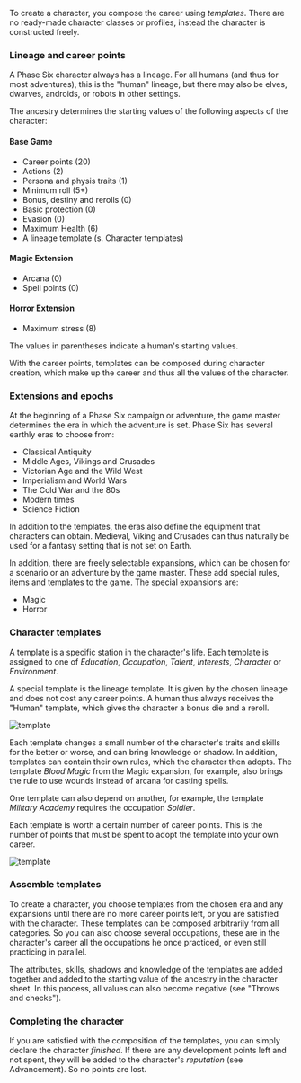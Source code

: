 To create a character, you compose the career using *templates*. There are no ready-made character classes or profiles, instead the character is constructed freely.

### Lineage and career points

A Phase Six character always has a lineage. For all humans (and thus for most adventures), this is the "human" lineage, but there may also be elves, dwarves, androids, or robots in other settings.

The ancestry determines the starting values of the following aspects of the character:

#### Base Game

* Career points (20)
* Actions (2)
* Persona and physis traits (1)
* Minimum roll (5+)
* Bonus, destiny and rerolls (0)
* Basic protection (0)
* Evasion (0)
* Maximum Health (6)
* A lineage template (s. Character templates)

#### Magic Extension

* Arcana (0)
* Spell points (0)

#### Horror Extension

* Maximum stress (8)

The values in parentheses indicate a human's starting values.

With the career points, templates can be composed during character creation, which make up the career and thus all the values of the character.

### Extensions and epochs

At the beginning of a Phase Six campaign or adventure, the game master determines the era in which the adventure is set. Phase Six has several earthly eras to choose from:

* Classical Antiquity
* Middle Ages, Vikings and Crusades
* Victorian Age and the Wild West
* Imperialism and World Wars
* The Cold War and the 80s
* Modern times
* Science Fiction

In addition to the templates, the eras also define the equipment that characters can obtain. Medieval, Viking and Crusades can thus naturally be used for a fantasy setting that is not set on Earth.

In addition, there are freely selectable expansions, which can be chosen for a scenario or an adventure by the game master. These add special rules, items and templates to the game. The special expansions are:

* Magic
* Horror

### Character templates

A template is a specific station in the character's life. Each template is assigned to one of *Education*, *Occupation*, *Talent*, *Interests*, *Character* or *Environment*. 

A special template is the lineage template. It is given by the chosen lineage and does not cost any career points. A human thus always receives the "Human" template, which gives the character a bonus die and a reroll.

![template](img/template.png "template")

Each template changes a small number of the character's traits and skills for the better or worse, and can bring knowledge or shadow. In addition, templates can contain their own rules, which the character then adopts. The template *Blood Magic* from the Magic expansion, for example, also brings the rule to use wounds instead of arcana for casting spells. 

One template can also depend on another, for example, the template *Military Academy* requires the occupation *Soldier*.

Each template is worth a certain number of career points. This is the number of points that must be spent to adopt the template into your own career. 

![template](img/template1.png "template")

### Assemble templates

To create a character, you choose templates from the chosen era and any expansions until there are no more career points left, or you are satisfied with the character. These templates can be composed arbitrarily from all categories. So you can also choose several occupations, these are in the character's career all the occupations he once practiced, or even still practicing in parallel. 

The attributes, skills, shadows and knowledge of the templates are added together and added to the starting value of the ancestry in the character sheet. In this process, all values can also become negative (see "Throws and checks").

### Completing the character

If you are satisfied with the composition of the templates, you can simply declare the character *finished*. If there are any development points left and not spent, they will be added to the character's *reputation* (see Advancement). So no points are lost.
